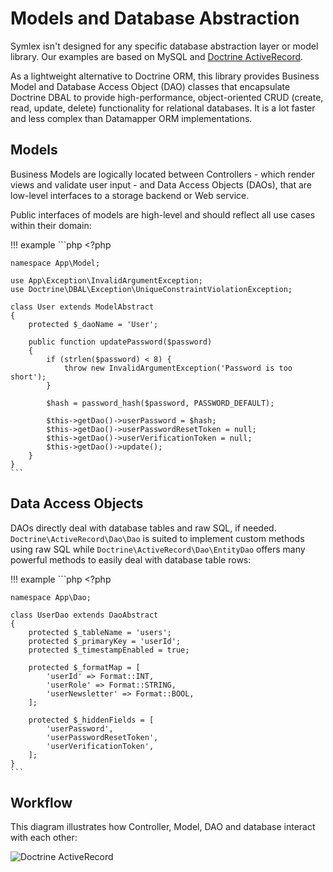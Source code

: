 # Models and Database Abstraction

Symlex isn't designed for any specific database abstraction layer or model library. 
Our examples are based on MySQL and [Doctrine ActiveRecord](https://github.com/symlex/doctrine-active-record). 

As a lightweight alternative to Doctrine ORM, this library provides Business Model and Database Access Object (DAO) classes that encapsulate Doctrine DBAL to provide high-performance, object-oriented CRUD (create, read, update, delete) functionality for relational databases. It is a lot faster and less complex than Datamapper ORM implementations.

## Models

Business Models are logically located between Controllers - which render views and validate user input - and Data Access Objects (DAOs), that are low-level interfaces to a storage backend or Web service.

Public interfaces of models are high-level and should reflect all use cases within their domain:
 
!!! example
    ```php
    <?php
    
    namespace App\Model;
    
    use App\Exception\InvalidArgumentException;
    use Doctrine\DBAL\Exception\UniqueConstraintViolationException;
    
    class User extends ModelAbstract
    {
        protected $_daoName = 'User';
    
        public function updatePassword($password)
        {
            if (strlen($password) < 8) {
                throw new InvalidArgumentException('Password is too short');
            }
    
            $hash = password_hash($password, PASSWORD_DEFAULT);
    
            $this->getDao()->userPassword = $hash;
            $this->getDao()->userPasswordResetToken = null;
            $this->getDao()->userVerificationToken = null;
            $this->getDao()->update();
        }
    }
    ```
    
## Data Access Objects

DAOs directly deal with database tables and raw SQL, if needed. `Doctrine\ActiveRecord\Dao\Dao` is suited to implement custom methods using raw SQL
while `Doctrine\ActiveRecord\Dao\EntityDao` offers many powerful methods to easily deal with database table rows:

!!! example
    ```php
    <?php
    
    namespace App\Dao;
    
    class UserDao extends DaoAbstract
    {
        protected $_tableName = 'users';
        protected $_primaryKey = 'userId';
        protected $_timestampEnabled = true;
    
        protected $_formatMap = [
            'userId' => Format::INT,
            'userRole' => Format::STRING,
            'userNewsletter' => Format::BOOL,
        ];
    
        protected $_hiddenFields = [
            'userPassword',
            'userPasswordResetToken',
            'userVerificationToken',
        ];
    }
    ```
    
## Workflow

This diagram illustrates how Controller, Model, DAO and database interact with each other:

![Doctrine ActiveRecord](https://www.lucidchart.com/publicSegments/view/5461d17e-f5a8-4166-9e43-47200a00dd77/image.png)